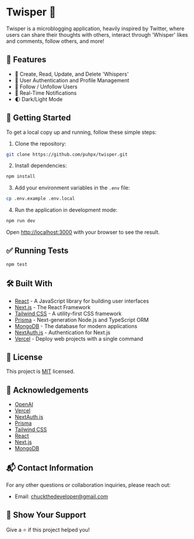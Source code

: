 # Twisper 💬

Twisper is a microblogging application, heavily inspired by Twitter, where users can share their thoughts with others, interact through 'Whisper' likes and comments, follow others, and more!

## 🌟 Features

- 📝 Create, Read, Update, and Delete 'Whispers'
- 👥 User Authentication and Profile Management
- 👣 Follow / Unfollow Users
- 🔔 Real-Time Notifications
- 🌓 Dark/Light Mode

## 🚀 Getting Started

To get a local copy up and running, follow these simple steps:

1. Clone the repository:

```bash
git clone https://github.com/puhpx/twisper.git
```

2. Install dependencies:

```bash
npm install
```

3. Add your environment variables in the `.env` file:

```bash
cp .env.example .env.local
```

4. Run the application in development mode:

```bash
npm run dev
```

Open [http://localhost:3000](http://localhost:3000) with your browser to see the result.

## ✅ Running Tests

```bash
npm test
```

## 🛠 Built With

- [React](https://reactjs.org/) - A JavaScript library for building user interfaces
- [Next.js](https://nextjs.org/) - The React Framework
- [Tailwind CSS](https://tailwindcss.com/) - A utility-first CSS framework
- [Prisma](https://www.prisma.io/) - Next-generation Node.js and TypeScript ORM
- [MongoDB](https://www.mongodb.com/) - The database for modern applications
- [NextAuth.js](https://next-auth.js.org/) - Authentication for Next.js
- [Vercel](https://vercel.com/) - Deploy web projects with a single command

## 📝 License

This project is [MIT](https://github.com/puhpx/twisper/blob/main/LICENSE.md) licensed.

## 🙏 Acknowledgements

- [OpenAI](https://www.openai.com/)
- [Vercel](https://vercel.com/)
- [NextAuth.js](https://next-auth.js.org/)
- [Prisma](https://www.prisma.io/)
- [Tailwind CSS](https://tailwindcss.com/)
- [React](https://reactjs.org/)
- [Next.js](https://nextjs.org/)
- [MongoDB](https://www.mongodb.com/)

## 📬 Contact Information

For any other questions or collaboration inquiries, please reach out:

- Email: [chuckthedeveloper@gmail.com](chuckthedeveloper@gmail.com)

## 🎉 Show Your Support

Give a ⭐️ if this project helped you!